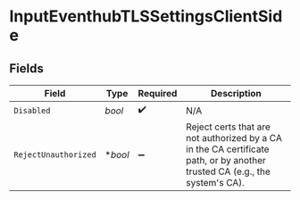 # InputEventhubTLSSettingsClientSide


## Fields

| Field                                                                                                                      | Type                                                                                                                       | Required                                                                                                                   | Description                                                                                                                |
| -------------------------------------------------------------------------------------------------------------------------- | -------------------------------------------------------------------------------------------------------------------------- | -------------------------------------------------------------------------------------------------------------------------- | -------------------------------------------------------------------------------------------------------------------------- |
| `Disabled`                                                                                                                 | *bool*                                                                                                                     | :heavy_check_mark:                                                                                                         | N/A                                                                                                                        |
| `RejectUnauthorized`                                                                                                       | **bool*                                                                                                                    | :heavy_minus_sign:                                                                                                         | Reject certs that are not authorized by a CA in the CA certificate path, or by another trusted CA (e.g., the system's CA). |